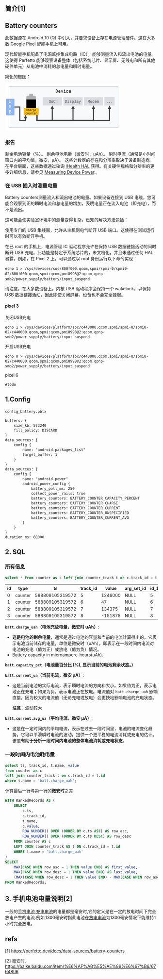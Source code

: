## 简介[1]

## Battery counters

此数据源在 Android 10 (Q) 中引入，并要求设备上存在电源管理硬件。这在大多数 Google Pixel 智能手机上可用。

现代智能手机配备了电源监控集成电路（IC），能够测量流入和流出电池的电量。这使得 Perfetto 能够观察设备整体（包括系统芯片、显示屏、无线电和所有其他硬件单元）从电池中消耗的总电量和瞬时电量。

简化的框图：

![image-20240821163639009](power.assets/image-20240821163639009.png)



### 报告

剩余电池容量（%）。
剩余电池电量（微安时，µAh）。
瞬时电流（通常是小时间窗口内的平均值，微安，µA）。
这些计数器的存在和分辨率取决于设备制造商。在平台层面，这些数据通过轮询 [IHealth HAL](https://cs.android.com/android/platform/superproject/main/+/main:hardware/interfaces/health/2.0/IHealth.hal?q=IHealth) 获得。有关硬件规格和分辨率的更多详细信息，请参见 [Measuring Device Power](https://source.android.com/devices/tech/power/device).。

### 在 USB 插入时测量电量

Battery counters测量流入和流出电池的电量。如果设备连接到 USB 电缆，您可能会观察到正的瞬时电流和总电量的增加，表明电量正在流入电池（即充电），而不是流出。

这可能会使实验室环境中的测量变得复杂。已知的解决方法包括：

使用专门的 USB 集线器，允许从主机侧电气断开 USB 端口。这使得在测试运行时可以有效断开手机。

在已 root 的手机上，电源管理 IC 驱动程序允许在保持 USB 数据链接活动的同时断开 USB 充电。此功能是特定于系统芯片的，未文档化，并且未通过任何 HAL 暴露。例如，在 Pixel 2 上，可以通过以 root 身份运行以下命令实现：

`echo 1 > /sys/devices/soc/800f000.qcom,spmi/spmi-0/spmi0-02/800f000.qcom,spmi:qcom,pmi8998@2:qcom,qpnp-smb2/power_supply/battery/input_suspend`

请注意，在大多数设备上，内核 USB 驱动程序会保持一个 wakelock，以保持 USB 数据链接活动，因此即使关闭屏幕，设备也不会完全挂起。



#### pixel 3

关闭USB充电

```shell
echo 1 > /sys/devices/platform/soc/c440000.qcom,spmi/spmi-0/spmi0-02/c440000.qcom,spmi:qcom,pmi8998@2:qcom,qpnp-smb2/power_supply/battery/input_suspend
```

开启USB充电

```shell
echo 0 > /sys/devices/platform/soc/c440000.qcom,spmi/spmi-0/spmi0-02/c440000.qcom,spmi:qcom,pmi8998@2:qcom,qpnp-smb2/power_supply/battery/input_suspend
```

pixel 6

```shell
#todo
```





## 1.Config

`config_battery.pbtx`

```.pbtx
buffers: {
    size_kb: 522240
    fill_policy: DISCARD
}
data_sources: {
    config {
        name: "android.packages_list"
        target_buffer: 1
    }
}
data_sources: {
    config {
        name: "android.power"
        android_power_config {
            battery_poll_ms: 250
            collect_power_rails: true
            battery_counters: BATTERY_COUNTER_CAPACITY_PERCENT
            battery_counters: BATTERY_COUNTER_CHARGE
            battery_counters: BATTERY_COUNTER_CURRENT
            battery_counters: BATTERY_COUNTER_UNSPECIFIED
            battery_counters: BATTERY_COUNTER_CURRENT_AVG
        }
    }
}
duration_ms: 60000

```



## 2. SQL

### 所有信息

```sql
select * from counter as c left join counter_track t on c.track_id = t.id
```

| id   | type    | ts              | track_id | value   | arg_set_id | id_1 | type_1        | name                | parent_id | source_arg_set_id | machine_id | unit | description |
| ---- | ------- | --------------- | -------- | ------- | ---------- | ---- | ------------- | ------------------- | --------- | ----------------- | ---------- | ---- | ----------- |
| 0    | counter | 588809105319572 | 5        | 1246000 | NULL       | 5    | counter_track | batt.charge_uah     | 4         | NULL              | NULL       | NULL | NULL        |
| 1    | counter | 588809105319572 | 6        | 47      | NULL       | 6    | counter_track | batt.capacity_pct   | 4         | NULL              | NULL       | NULL | NULL        |
| 2    | counter | 588809105319572 | 7        | 134375  | NULL       | 7    | counter_track | batt.current_ua     | 4         | NULL              | NULL       | NULL | NULL        |
| 3    | counter | 588809105319572 | 8        | -151875 | NULL       | 8    | counter_track | batt.current.avg_ua | 4         | NULL              | NULL       | NULL | NULL        |

**`batt.charge_uah`（电池充放电量，微安时 uAh）**:

- **这是电池的剩余电量**，通常是通过电池的容量和当前的电流计算得出的。它表示电池当前储存的电量，单位是微安时（uAh），即表示在一段时间内电流对电池的充电（值为正）或放电（值为负）情况。
-  Battery capacity in microampere-hours(µAh).

**`batt.capacity_pct`（电池量百分比 (%), 显示当前的电池剩余状态。）**

**`batt.current_ua`（当前电流，微安 μA）**:

- 这是当前电池的实际电流，表示瞬时电流的方向和大小。如果值为正，表示电池正在充电；如果为负，表示电池正在放电。电流值对 `batt.charge_uah` 影响直接，因为较大的电流值（无论充电或放电）会更快地影响电池的充电状态。

  **注意**：波动较大

**`batt.current.avg_ua`（平均电流，微安 μA）**:

- 这是在一定时间内的平均电流，表示在过去一段时间里，电池的电流变化趋势。它可以平滑瞬时电流的波动，提供一个更平稳的电流消耗或充电的估计。该值**有助于分析一段时间内电池的整体电流消耗或充电状态**。



### 一段时间内电池耗电量

```sql
select ts, track_id, t.name, value 
from counter as c 
left join counter_track t on c.track_id = t.id
where t.name = 'batt.charge_uah';
```



计算最后一行与第一行的**微安时**之差

```sql
WITH RankedRecords AS (
    SELECT 
        c.ts, 
        c.track_id, 
        t.name, 
        c.value,
        ROW_NUMBER() OVER (ORDER BY c.ts ASC) AS row_asc,
        ROW_NUMBER() OVER (ORDER BY c.ts DESC) AS row_desc
    FROM counter AS c
    LEFT JOIN counter_track AS t ON c.track_id = t.id
    WHERE t.name = 'batt.charge_uah'
)
SELECT 
    MAX(CASE WHEN row_asc = 1 THEN value END) AS first_value,
    MAX(CASE WHEN row_desc = 1 THEN value END) AS last_value,
    (MAX(CASE WHEN row_desc = 1 THEN value END) - MAX(CASE WHEN row_asc = 1 THEN value END)) AS value_difference
FROM RankedRecords;

```





## 3. 手机电池电量说明[2]

一般的[手机电池](https://baike.baidu.com/item/手机电池/7386785?fromModule=lemma_inlink),[充电电池](https://baike.baidu.com/item/充电电池/2300011?fromModule=lemma_inlink)的电量都是毫安时,它的定义是在一定的放电时间下完全放电产生的电流.例如,1300毫安时指此电池在[放电电流](https://baike.baidu.com/item/放电电流/7901767?fromModule=lemma_inlink)为1300毫安情况下能维持1小时完全放电。

## refs

[1] https://perfetto.dev/docs/data-sources/battery-counters

[2] 毫安时.  https://baike.baidu.com/item/%E6%AF%AB%E5%AE%89%E6%97%B6/6764806
